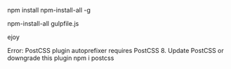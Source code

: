 npm install npm-install-all -g

npm-install-all gulpfile.js

ejoy

Error: PostCSS plugin autoprefixer requires PostCSS 8. Update PostCSS or downgrade this plugin
npm i postcss